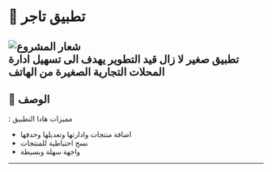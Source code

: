 # 🚀 تطبيق تاجر 

![شعار المشروع](images/logo.png)  
تطبيق صغير لا زال قيد التطوير يهدف الى تسهيل ادارة المحلات التجارية الصغيرة من الهاتف
---

## 📖 الوصف
: مميزات هادا التطبيق  

- اضافة منتجات وادارتها وتعديلها وحدفها
- نسخ احتياطية للمنتجات
- واجهة سهلة وبسيطة

---